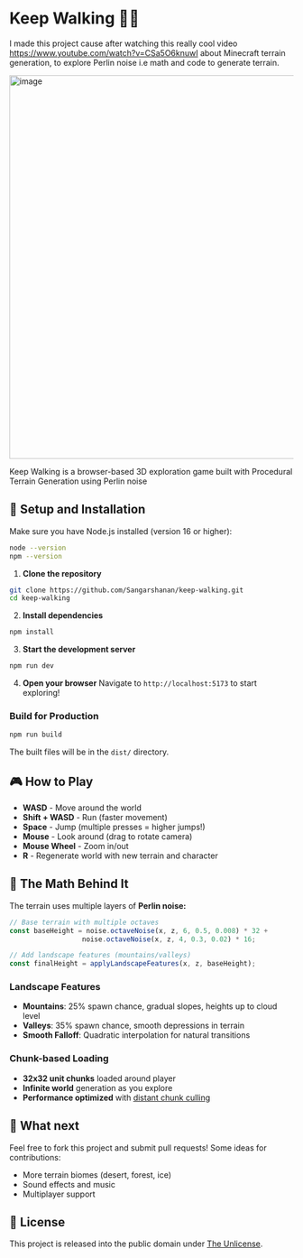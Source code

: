 # Keep Walking 🚶‍♂️

I made this project cause after watching this really cool video https://www.youtube.com/watch?v=CSa5O6knuwI about Minecraft terrain generation, to explore Perlin noise i.e math and code to generate terrain.

<img width="1509" height="680" alt="image" src="https://github.com/user-attachments/assets/b3901ffe-eb6c-4c78-97b8-e6a33b96568d" />


Keep Walking is a browser-based 3D exploration game built with Procedural Terrain Generation using Perlin noise

## 🚀 Setup and Installation

Make sure you have Node.js installed (version 16 or higher):
```bash
node --version
npm --version
```

1. **Clone the repository**
```bash
git clone https://github.com/Sangarshanan/keep-walking.git
cd keep-walking
```

2. **Install dependencies**
```bash
npm install
```

3. **Start the development server**
```bash
npm run dev
```

4. **Open your browser**
Navigate to `http://localhost:5173` to start exploring!

### Build for Production

```bash
npm run build
```

The built files will be in the `dist/` directory.

## 🎮 How to Play

- **WASD** - Move around the world
- **Shift + WASD** - Run (faster movement)
- **Space** - Jump (multiple presses = higher jumps!)
- **Mouse** - Look around (drag to rotate camera)
- **Mouse Wheel** - Zoom in/out
- **R** - Regenerate world with new terrain and character

## 🧮 The Math Behind It

The terrain uses multiple layers of **Perlin noise:**

```javascript
// Base terrain with multiple octaves
const baseHeight = noise.octaveNoise(x, z, 6, 0.5, 0.008) * 32 + 
                  noise.octaveNoise(x, z, 4, 0.3, 0.02) * 16;

// Add landscape features (mountains/valleys)
const finalHeight = applyLandscapeFeatures(x, z, baseHeight);
```

### Landscape Features
- **Mountains**: 25% spawn chance, gradual slopes, heights up to cloud level
- **Valleys**: 35% spawn chance, smooth depressions in terrain
- **Smooth Falloff**: Quadratic interpolation for natural transitions

### Chunk-based Loading
- **32x32 unit chunks** loaded around player
- **Infinite world** generation as you explore
- **Performance optimized** with [distant chunk culling](https://modrinth.com/mod/moreculling)

## 🤝 What next

Feel free to fork this project and submit pull requests! Some ideas for contributions:

- More terrain biomes (desert, forest, ice)
- Sound effects and music
- Multiplayer support

## 📝 License

This project is released into the public domain under [The Unlicense](https://unlicense.org/).
